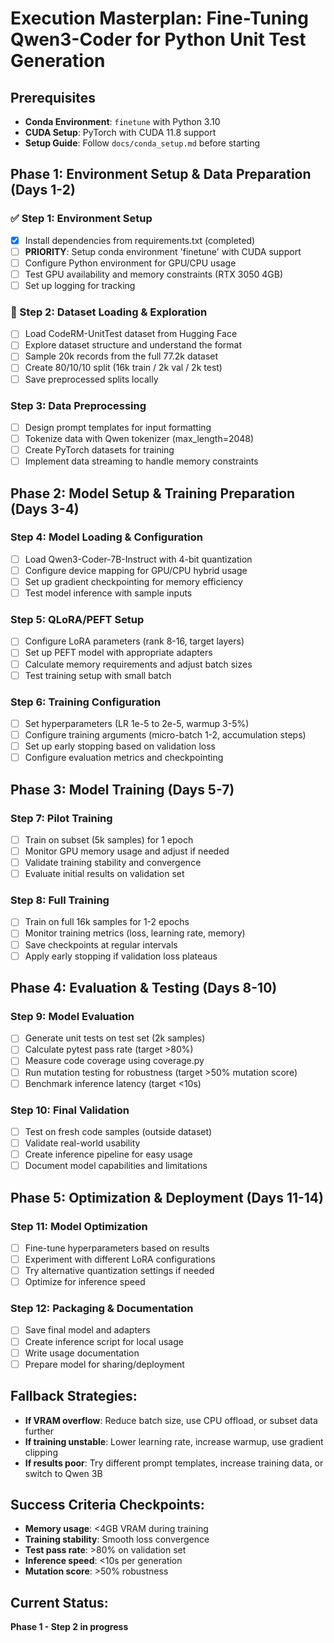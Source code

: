 # Execution Masterplan: Fine-Tuning Qwen3-Coder for Python Unit Test Generation

## Prerequisites
- **Conda Environment**: `finetune` with Python 3.10
- **CUDA Setup**: PyTorch with CUDA 11.8 support
- **Setup Guide**: Follow `docs/conda_setup.md` before starting

## Phase 1: Environment Setup & Data Preparation (Days 1-2)

### ✅ Step 1: Environment Setup
- [x] Install dependencies from requirements.txt (completed)
- [ ] **PRIORITY**: Setup conda environment 'finetune' with CUDA support
- [ ] Configure Python environment for GPU/CPU usage
- [ ] Test GPU availability and memory constraints (RTX 3050 4GB)
- [ ] Set up logging for tracking

### 🔄 Step 2: Dataset Loading & Exploration
- [ ] Load CodeRM-UnitTest dataset from Hugging Face
- [ ] Explore dataset structure and understand the format
- [ ] Sample 20k records from the full 77.2k dataset
- [ ] Create 80/10/10 split (16k train / 2k val / 2k test)
- [ ] Save preprocessed splits locally

### Step 3: Data Preprocessing
- [ ] Design prompt templates for input formatting
- [ ] Tokenize data with Qwen tokenizer (max_length=2048)
- [ ] Create PyTorch datasets for training
- [ ] Implement data streaming to handle memory constraints

## Phase 2: Model Setup & Training Preparation (Days 3-4)

### Step 4: Model Loading & Configuration
- [ ] Load Qwen3-Coder-7B-Instruct with 4-bit quantization
- [ ] Configure device mapping for GPU/CPU hybrid usage
- [ ] Set up gradient checkpointing for memory efficiency
- [ ] Test model inference with sample inputs

### Step 5: QLoRA/PEFT Setup
- [ ] Configure LoRA parameters (rank 8-16, target layers)
- [ ] Set up PEFT model with appropriate adapters
- [ ] Calculate memory requirements and adjust batch sizes
- [ ] Test training setup with small batch

### Step 6: Training Configuration
- [ ] Set hyperparameters (LR 1e-5 to 2e-5, warmup 3-5%)
- [ ] Configure training arguments (micro-batch 1-2, accumulation steps)
- [ ] Set up early stopping based on validation loss
- [ ] Configure evaluation metrics and checkpointing

## Phase 3: Model Training (Days 5-7)

### Step 7: Pilot Training
- [ ] Train on subset (5k samples) for 1 epoch
- [ ] Monitor GPU memory usage and adjust if needed
- [ ] Validate training stability and convergence
- [ ] Evaluate initial results on validation set

### Step 8: Full Training
- [ ] Train on full 16k samples for 1-2 epochs
- [ ] Monitor training metrics (loss, learning rate, memory)
- [ ] Save checkpoints at regular intervals
- [ ] Apply early stopping if validation loss plateaus

## Phase 4: Evaluation & Testing (Days 8-10)

### Step 9: Model Evaluation
- [ ] Generate unit tests on test set (2k samples)
- [ ] Calculate pytest pass rate (target >80%)
- [ ] Measure code coverage using coverage.py
- [ ] Run mutation testing for robustness (target >50% mutation score)
- [ ] Benchmark inference latency (target <10s)

### Step 10: Final Validation
- [ ] Test on fresh code samples (outside dataset)
- [ ] Validate real-world usability
- [ ] Create inference pipeline for easy usage
- [ ] Document model capabilities and limitations

## Phase 5: Optimization & Deployment (Days 11-14)

### Step 11: Model Optimization
- [ ] Fine-tune hyperparameters based on results
- [ ] Experiment with different LoRA configurations
- [ ] Try alternative quantization settings if needed
- [ ] Optimize for inference speed

### Step 12: Packaging & Documentation
- [ ] Save final model and adapters
- [ ] Create inference script for local usage
- [ ] Write usage documentation
- [ ] Prepare model for sharing/deployment

## Fallback Strategies:
- **If VRAM overflow**: Reduce batch size, use CPU offload, or subset data further
- **If training unstable**: Lower learning rate, increase warmup, use gradient clipping
- **If results poor**: Try different prompt templates, increase training data, or switch to Qwen 3B

## Success Criteria Checkpoints:
- **Memory usage**: <4GB VRAM during training
- **Training stability**: Smooth loss convergence
- **Test pass rate**: >80% on validation set
- **Inference speed**: <10s per generation
- **Mutation score**: >50% robustness

## Current Status: 
**Phase 1 - Step 2 in progress**
